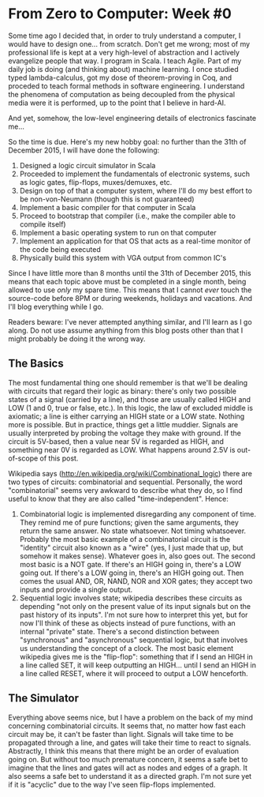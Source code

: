 From Zero to Computer: Week #0
==============================

Some time ago I decided that, in order to truly understand a computer, I would have to design one... from scratch. Don't get me wrong; most of my professional life is kept at a very high-level of abstraction and I actively evangelize people that way. I program in Scala. I teach Agile. Part of my daily job is doing (and thinking about) machine learning. I once studied typed lambda-calculus, got my dose of theorem-proving in Coq, and proceded to teach formal methods in software engineering. I understand the phenomena of computation as being decoupled from the physical media were it is performed, up to the point that I believe in hard-AI.

And yet, somehow, the low-level engineering details of electronics fascinate me...

So the time is due. Here's my new hobby goal: no further than the 31th of December 2015, I will have done the following:

1. Designed a logic circuit simulator in Scala
2. Proceeded to implement the fundamentals of electronic systems, such as logic gates, flip-flops, muxes/demuxes, etc.
3. Design on top of that a computer system, where I'll do my best effort to be non-von-Neumann (though this is not guaranteed)
4. Implement a basic compiler for that computer in Scala
5. Proceed to bootstrap that compiler (i.e., make the compiler able to compile itself)
6. Implement a basic operating system to run on that computer
7. Implement an application for that OS that acts as a real-time monitor of the code being executed
8. Physically build this system with VGA output from common IC's

Since I have little more than 8 months until the 31th of December 2015, this means that each topic above must be completed in a single month, being allowed to use *only* my spare time. This means that I cannot *ever* touch the source-code before 8PM or during weekends, holidays and vacations. And I'll blog everything while I go.

Readers beware: I've never attempted anything similar, and I'll learn as I go along. Do not use assume anything from this blog posts other than that I might probably be doing it the wrong way.

The Basics
----------

The most fundamental thing one should remember is that we'll be dealing with circuits that regard their logic as binary: there's only two possible states of a signal (carried by a line), and those are usually called HIGH and LOW (1 and 0, true or false, etc.). In this logic, the law of excluded middle is axiomatic; a line is either carrying an HIGH state or a LOW state. Nothing more is possible. But in practice, things get a little muddier. Signals are usually interpreted by probing the voltage they make with ground. If the circuit is 5V-based, then a value near 5V is regarded as HIGH, and something near 0V is regarded as LOW. What happens around 2.5V is out-of-scope of this post.

Wikipedia says (http://en.wikipedia.org/wiki/Combinational_logic) there are two types of circuits: combinatorial and sequential. Personally, the word "combinatorial" seems very awkward to describe what they do, so I find useful to know that they are also called "time-independent". Hence:

1. Combinatorial logic is implemented disregarding any component of time. They remind me of pure functions; given the same arguments, they return the same answer. No state whatsoever. Not timing whatsoever. Probably the most basic example of a combinatorial circuit is the "identity" circuit also known as a "wire" (yes, I just made that up, but somehow it makes sense). Whatever goes in, also goes out. The second most basic is a NOT gate. If there's an HIGH going in, there's a LOW going out. If there's a LOW going in, there's an HIGH going out. Then comes the usual AND, OR, NAND, NOR and XOR gates; they accept two inputs and provide a single output.
2. Sequential logic involves state; wikipedia describes these circuits as depending "not only on the present value of its input signals but on the past history of its inputs". I'm not sure how to interpret this yet, but for now I'll think of these as objects instead of pure functions, with an internal "private" state. There's a second distinction between "synchronous" and "asynchronous" sequential logic, but that involves us understanding the concept of a clock. The most basic element wikipedia gives me is the "flip-flop": something that if I send an HIGH in a line called SET, it will keep outputting an HIGH... until I send an HIGH in a line called RESET, where it will proceed to output a LOW henceforth.

The Simulator
-------------

Everything above seems nice, but I have a problem on the back of my mind concerning combinatorial circuits. It seems that, no matter how fast each circuit may be, it can't be faster than light. Signals will take time to be propagated through a line, and gates will take their time to react to signals. Abstractly, I think this means that there might be an order of evaluation going on. But without too much premature concern, it seems a safe bet to imagine that the lines and gates will act as nodes and edges of a graph. It also seems a safe bet to understand it as a directed graph. I'm not sure yet if it is "acyclic" due to the way I've seen flip-flops implemented.
